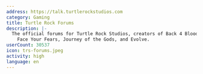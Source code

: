 ```yaml
---
address: https://talk.turtlerockstudios.com
category: Gaming
title: Turtle Rock Forums
description: |-
  The official forums for Turtle Rock Studios, creators of Back 4 Blood, Left 4 Dead,
    Face Your Fears, Journey of the Gods, and Evolve.
userCount: 30537
icon: trs-forums.jpeg
activity: high
language: en
---
```

